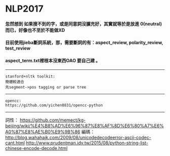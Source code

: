 # NLP2017

#### 忽然想到 如果搜不到的字，或是同意詞沒擴充好，其實就等於是放進 0(neutral)而已，好像也不至於不能做XD
#### 目前使用jieba斷詞系統，那，需要斷詞的有：aspect_review, polarity_review, test_review
#### aspect_term.txt裡根本沒東西OAO 要自己建 。
***
    stanford+nltk toolkit:
    簡體較適合
    先segment->pos tagging or parse tree
***
    opencc:
    https://github.com/yichen0831/opencc-python
    
***
詞性：
https://github.com/memect/kg-beijing/wiki/%E4%B8%AD%E6%96%87%E8%AF%8D%E6%80%A7%E6%A0%87%E8%AE%B0%E9%9B%86
編碼：
http://blog.wahahajk.com/2009/08/unicodedecodeerror-ascii-codec-cant.html
http://www.prudentman.idv.tw/2015/08/python-string-list-chinese-encode-decode.html
